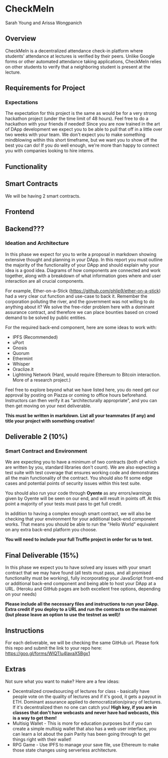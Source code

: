 # CheckMeIn

Sarah Young and Arissa Wongpanich


## Overview

CheckMeIn is a decentralized attendance check-in platform where students' attendance at lectures is verified by their peers. Unlike Google forms or other automated attendance taking applications, CheckMeIn relies on other students to verify that a neighboring student is present at the lecture.

## Requirements for Project


### Expectations

The expectation for this project is the same as would be for a very strong hackathon project (under the time limit of 48 hours). Feel free to do a hackathon with your friends if needed! Since you are now trained in the art of DApp development we expect you to be able to pull that off in a little over two weeks with your team. We don't expect you to make something mindblowing within this short timeframe, but we want you to show off the best you can do! If you do well enough, we're more than happy to connect you with companies looking to hire interns.

## Functionality

## Smart Contracts

We will be having 2 smart contracts. 

## Frontend

## Backend???

### Ideation and Architecture

In this phase we expect for you to write a proposal in markdown showing extensive thought and planning in your DApp. In this report you must outline the majority of the functionality of your DApp and should explain why your idea is a good idea. Diagrams of how components are connected and work together, along with a breakdown of what information goes where and user interaction are all crucial components.

For example, Ether-on-a-Stick (https://github.com/phlip9/ether-on-a-stick) had a very clear cut function and use-case to back it. Remember the corporation polluting the river, and the government was not willing to do anything about it? We solve the free-rider problem here with a dominant assurance contract, and therefore we can place bounties based on crowd demand to be solved by public entities.

For the required back-end component, here are some ideas to work with:
- IPFS (Recommended)
- uPort
- Gnosis
- Quorum
- Ethermint
- Whisper
- Oraclize.it
- Lightning Network (Hard, would require Ethereum to Bitcoin interaction. More of a research project.)

Feel free to explore beyond what we have listed here, you do need get our approval by posting on Piazza or coming to office hours beforehand. Instructors can then verify it as "architecturally appropriate", and you can then get moving on your next deliverable.

**This must be written in markdown. List all your teammates (if any) and title your project with something creative!**

## Deliverable 2 (10%)

### Smart Contract and Environment

We are expecting you to have a minimum of two contracts (both of which are written by you, standard libraries don't count). We are also expecting a test suite with test coverage that ensures working code and demonstrates all the main functionality of the contract. You should also fit some edge cases and potential points of security issues within this test suite.

You should also run your code through **Oyente** as any errors/warnings given by Oyente will be seen on our end, and will result in points off. At this point a majority of your tests must pass to get full credit.

In addition to having a complex enough smart contract, we will also be checking that your environment for your additional back-end component works. That means you should be able to run the "Hello World" equivalent on any extra back-end platform you choose.

**You will need to include your full Truffle project in order for us to test.**

## Final Deliverable (15%)

In this phase we expect you to have solved any issues with your smart contract that we may have found (all tests must pass, and all promised functionality must be working), fully incorporating your JavaScript front-end or additional back-end component and being able to host your DApp at a URL. (Heroku and GitHub pages are both excellent free options, depending on your needs)

**Please include all the necessary files and instructions to run your DApp. Extra credit if you deploy to a URL and run the contracts on the mainnet (but please leave an option to use the testnet as well)!**

## Instructions

For each deliverable, we will be checking the same GitHub url. Please fork this repo and submit the link to your repo here: https://goo.gl/forms/WlQTlu4lavaX5Bgx1

## Extras

Not sure what you want to make? Here are a few ideas:
 - Decentralized crowdsourcing of lectures for class - basically have people vote on the quality of lectures and if it's good, it gets a payout in ETH. Dominant assurance applied to democratization/piracy of lectures. If it's decentralized then no one can catch you! **High key, if you are in classes that don't have webcasts and never have had webcasts, this is a way to get them!**
 - Multisig Wallet - This is more for education purposes but if you can create a simple multisig wallet that also has a web user interface, you can learn a lot about the pain Parity has been going through to get things right with their wallet!
 - RPG Game - Use IPFS to manage your save file, use Ethereum to make those state changes using serverless architecture.
